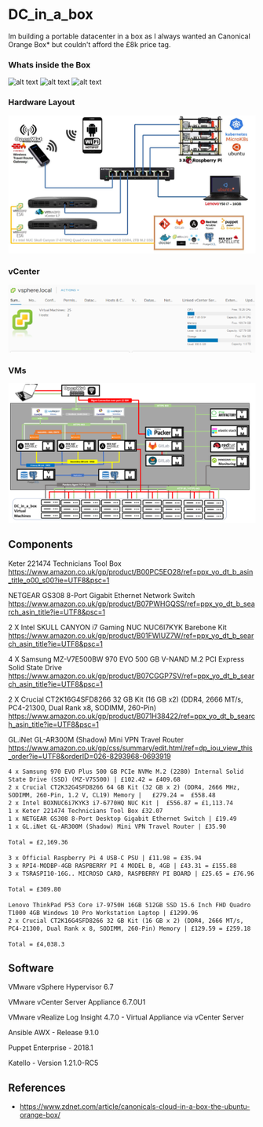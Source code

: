# DC_in_a_box

Im building a portable datacenter in a box as I always wanted an Canonical Orange Box* but couldn't afford the £8k price tag.

### Whats inside the Box
![alt text](https://pbs.twimg.com/media/EQC15pWWoAAClq5?format=jpg&name=small "DC in a Box")
![alt text](https://pbs.twimg.com/media/EQC16YZXUAQu6lQ?format=jpg&name=small "DC in a Box")
![alt text](https://pbs.twimg.com/media/ETJJsCOXsAUMb92?format=jpg&name=small "DC in a Box")
### Hardware Layout
![alt text](https://raw.githubusercontent.com/belfast77/DC_in_a_box/master/Hardware.png)
### vCenter 
![alt text](https://raw.githubusercontent.com/belfast77/DC_in_a_box/master/Capture1.PNG)
### VMs
![alt text](https://raw.githubusercontent.com/belfast77/DC_in_a_box/master/DC_IN_A_BOX.PNG)


## Components
Keter 221474 Technicians Tool Box
https://www.amazon.co.uk/gp/product/B00PC5EO28/ref=ppx_yo_dt_b_asin_title_o00_s00?ie=UTF8&psc=1

NETGEAR GS308 8-Port Gigabit Ethernet Network Switch
https://www.amazon.co.uk/gp/product/B07PWHGQSS/ref=ppx_yo_dt_b_search_asin_title?ie=UTF8&psc=1

2 X Intel SKULL CANYON i7 Gaming NUC NUC6I7KYK Barebone Kit
https://www.amazon.co.uk/gp/product/B01FWIUZ7W/ref=ppx_yo_dt_b_search_asin_title?ie=UTF8&psc=1

4 X Samsung MZ-V7E500BW 970 EVO 500 GB V-NAND M.2 PCI Express Solid State Drive 
https://www.amazon.co.uk/gp/product/B07CGGP7SV/ref=ppx_yo_dt_b_search_asin_title?ie=UTF8&psc=1

2 X Crucial CT2K16G4SFD8266 32 GB Kit (16 GB x2) (DDR4, 2666 MT/s, PC4-21300, Dual Rank x8, SODIMM, 260-Pin)
https://www.amazon.co.uk/gp/product/B071H38422/ref=ppx_yo_dt_b_search_asin_title?ie=UTF8&psc=1

GL.iNet GL-AR300M (Shadow) Mini VPN Travel Router
https://www.amazon.co.uk/gp/css/summary/edit.html/ref=dp_iou_view_this_order?ie=UTF8&orderID=026-8293968-0693919

```
4 x Samsung 970 EVO Plus 500 GB PCIe NVMe M.2 (2280) Internal Solid State Drive (SSD) (MZ-V7S500) | £102.42 = £409.68
2 x Crucial CT2K32G4SFD8266 64 GB Kit (32 GB x 2) (DDR4, 2666 MHz, SODIMM, 260-Pin, 1.2 V, CL19) Memory |  	£279.24 =  £558.48
2 x Intel BOXNUC6i7KYK3 i7-6770HQ NUC Kit |  £556.87 = £1,113.74
1 x Keter 221474 Technicians Tool Box £32.07 
1 x NETGEAR GS308 8-Port Desktop Gigabit Ethernet Switch | £19.49
1 x GL.iNet GL-AR300M (Shadow) Mini VPN Travel Router | £35.90

Total = £2,169.36

3 x Official Raspberry Pi 4 USB-C PSU | £11.98 = £35.94
3 x RPI4-MODBP-4GB RASPBERRY PI 4 MODEL B, 4GB | £43.31 = £155.88
3 x TSRASPI10-16G.. MICROSD CARD, RASPBERRY PI BOARD | £25.65 = £76.96

Total = £309.80

Lenovo ThinkPad P53 Core i7-9750H 16GB 512GB SSD 15.6 Inch FHD Quadro T1000 4GB Windows 10 Pro Workstation Laptop | £1299.96 
2 x Crucial CT2K16G4SFD8266 32 GB Kit (16 GB x 2) (DDR4, 2666 MT/s, PC4-21300, Dual Rank x 8, SODIMM, 260-Pin) Memory |	£129.59 = £259.18

Total = £4,038.3
```
## Software
VMware vSphere Hypervisor 6.7

VMware vCenter Server Appliance 6.7.0U1

VMware vRealize Log Insight 4.7.0 - Virtual Appliance via vCenter Server

Ansible AWX - Release 9.1.0

Puppet Enterprise - 2018.1

Katello - Version 1.21.0-RC5


## References
* https://www.zdnet.com/article/canonicals-cloud-in-a-box-the-ubuntu-orange-box/
